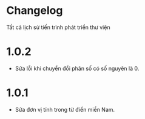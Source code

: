 # Changelog

Tất cả lịch sử tiến trình phát triển thư viện

# 1.0.2

- Sửa lỗi khi chuyển đổi phân số có số nguyên là 0.

# 1.0.1

- Sửa đơn vị tính trong từ điển miền Nam.
